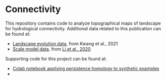 # Connectivity

This repository contains code to analyze topographical maps of landscape for hydrological connectivity. Additional data related to this publication can be found at:
* [Landscape evolution data](https://databank.illinois.edu/datasets/IDB-1558455), from Kwang et al., 2021
* [Scale model data](https://github.com/lapidesd/connectivity_topology/tree/main/scale_model_LEM), from [Li et al., 2020](https://www.sciencedirect.com/science/article/pii/S0167198719303435)

Supporting code for this project can be found at:
* [Colab notebook applying persistence homology to synthetic examples](https://colab.research.google.com/drive/1MCGMS5ecnnBBprYOyYtvnYafL9CgMKIW?authuser=1#scrollTo=LO_RmXiVjEZF)
* 
